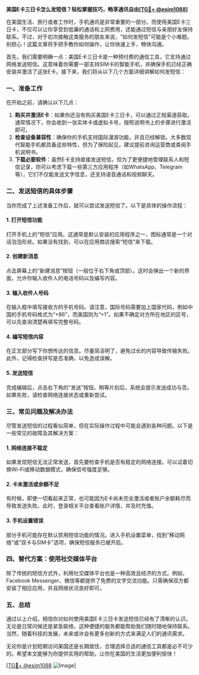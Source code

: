 **美国E卡三日卡怎么发短信？轻松掌握技巧，畅享通讯自由[[TG💪+ @esim1088](https://t.me/s/esim1088)]**

在美国生活、旅行或者工作时，手机通讯是非常重要的一部分。而使用美国E卡三日卡，不仅可以让你享受到低廉的通话和上网费用，还能通过短信与亲朋好友保持联系。不过，对于初次接触这类服务的朋友来说，“如何发短信”可能是个小难题。别担心！这篇文章将手把手教你如何操作，让你快速上手，畅快沟通。

首先，我们需要明确一点：美国E卡三日卡是一种预付费的通信工具，它支持通过网络发送短信。这意味着你需要一部支持SIM卡的智能手机，并确保手机已经正确安装并激活了这张E卡。接下来，我们将从以下几个方面详细讲解如何发短信：

### **一、准备工作**
在开始之前，请确认以下几点：
1. **购买并激活E卡**：如果你还没有购买美国E卡三日卡，可以通过正规渠道获取。通常情况下，你会收到一张实体卡或虚拟卡号，按照说明书上的步骤进行激活即可。
2. **检查设备兼容性**：确保你的手机支持国际漫游功能，并且已经解锁。大多数现代智能手机都具备这些特性，但为了保险起见，建议提前咨询运营商或查阅手机说明书。
3. **下载必要软件**：虽然E卡支持直接发送短信，但为了更便捷地管理联系人和短信记录，你可以考虑下载一些第三方应用程序（如WhatsApp、Telegram等），它们不仅能发送文字信息，还支持语音通话和视频聊天。

### **二、发送短信的具体步骤**
当你完成了上述准备工作后，就可以尝试发送短信了。以下是具体的操作流程：

#### **1. 打开短信功能**
打开手机上的“短信”应用。这通常是默认安装的应用程序之一，图标通常是一个对话泡泡形状。如果没有找到，可以在应用商店搜索“短信”来下载。

#### **2. 创建新消息**
点击屏幕上的“新建消息”按钮（一般位于右下角或顶部）。这时会弹出一个新的界面，允许你输入收件人的电话号码以及编写内容。

#### **3. 输入收件人号码**
在输入框中填写接收方的手机号码。请注意，国际号码需要加上国家代码，例如中国的手机号码格式为“+86”，而美国则为“+1”。如果不确定对方所在地区的区号，可以先查询清楚再填写完整号码。

#### **4. 编写短信内容**
在正文部分写下你想传达的信息。尽量简洁明了，避免过长的内容导致传输失败。此外，记得检查拼写是否准确，以免造成误解。

#### **5. 发送短信**
完成编辑后，点击右下角的“发送”按钮。稍等片刻后，系统会提示发送成功与否。如果失败，请检查网络连接状态或重新尝试。

### **三、常见问题及解决办法**
尽管发送短信的过程看似简单，但在实际操作过程中可能会遇到各种问题。以下是一些常见的故障及其解决方案：

#### **1. 网络连接不稳定**
如果发现短信无法正常发送，首先要检查手机是否有稳定的网络连接。可以试着切换Wi-Fi或移动数据模式，确保信号强度足够。

#### **2. 卡未激活或余额不足**
有时候，即使一切看起来正常，也可能因为E卡尚未完全激活或者账户余额耗尽而导致发送失败。此时，登录相关平台查看账户详情，并及时充值。

#### **3. 手机设置错误**
部分手机可能存在默认禁用短信功能的情况。进入手机设置菜单，找到“移动网络”或“双卡与SIM卡”选项，确保短信服务已被开启。

### **四、替代方案：使用社交媒体平台**
除了传统的短信方式外，利用社交媒体平台也是一种高效且经济的方式。例如，Facebook Messenger、微信等都提供了免费的文字交流功能。只需确保双方都安装了相应应用，并且网络状况良好即可。

### **五、总结**
通过以上介绍，相信你对如何使用美国E卡三日卡发送短信已经有了清晰的认识。无论是日常问候还是紧急联络，这种便捷的服务都能帮助我们随时随地保持联系。当然，随着科技的发展，未来或许会有更多创新的方式来满足人们的通讯需求。

无论你是计划短期访问美国还是长期居住，合理选择合适的通信工具都是必不可少的。希望本文能够为你提供实用的帮助，让你在美国的生活更加便利愉快！

[[TG💪+ @esim1088](https://t.me/s/esim1088) ![Image](https://i.postimg.cc/4NQfJmqS/Snipaste-2025-05-13-00-14-12.png)]